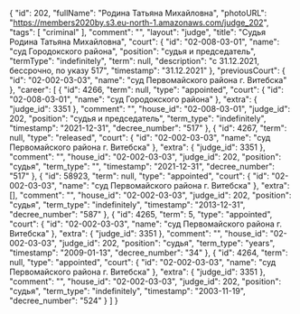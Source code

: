{
    "id": 202,
    "fullName": "Родина Татьяна Михайловна",
    "photoURL": "https://members2020by.s3.eu-north-1.amazonaws.com/judge_202",
    "tags": [
        "criminal"
    ],
    "comment": "",
    "layout": "judge",
    "title": "Судья Родина Татьяна Михайловна",
    "court": {
        "id": "02-008-03-01",
        "name": "суд Городокского района",
        "position": "судья и председатель",
        "termType": "indefinitely",
        "term": null,
        "description": "c 31.12.2021, бессрочно, по указу 517",
        "timestamp": "31.12.2021"
    },
    "previousCourt": {
        "id": "02-002-03-03",
        "name": "суд Первомайского района г. Витебска"
    },
    "career": [
        {
            "id": 4266,
            "term": null,
            "type": "appointed",
            "court": {
                "id": "02-008-03-01",
                "name": "суд Городокского района"
            },
            "extra": {
                "judge_id": 3351
            },
            "comment": "",
            "house_id": "02-008-03-01",
            "judge_id": 202,
            "position": "судья и председатель",
            "term_type": "indefinitely",
            "timestamp": "2021-12-31",
            "decree_number": "517"
        },
        {
            "id": 4267,
            "term": null,
            "type": "released",
            "court": {
                "id": "02-002-03-03",
                "name": "суд Первомайского района г. Витебска"
            },
            "extra": {
                "judge_id": 3351
            },
            "comment": "",
            "house_id": "02-002-03-03",
            "judge_id": 202,
            "position": "судья",
            "term_type": "",
            "timestamp": "2021-12-31",
            "decree_number": "517"
        },
        {
            "id": 58923,
            "term": null,
            "type": "appointed",
            "court": {
                "id": "02-002-03-03",
                "name": "суд Первомайского района г. Витебска"
            },
            "extra": [],
            "comment": "",
            "house_id": "02-002-03-03",
            "judge_id": 202,
            "position": "судья",
            "term_type": "indefinitely",
            "timestamp": "2013-12-31",
            "decree_number": "587"
        },
        {
            "id": 4265,
            "term": 5,
            "type": "appointed",
            "court": {
                "id": "02-002-03-03",
                "name": "суд Первомайского района г. Витебска"
            },
            "extra": {
                "judge_id": 3351
            },
            "comment": "",
            "house_id": "02-002-03-03",
            "judge_id": 202,
            "position": "судья",
            "term_type": "years",
            "timestamp": "2009-01-13",
            "decree_number": "34"
        },
        {
            "id": 4264,
            "term": null,
            "type": "appointed",
            "court": {
                "id": "02-002-03-03",
                "name": "суд Первомайского района г. Витебска"
            },
            "extra": {
                "judge_id": 3351
            },
            "comment": "",
            "house_id": "02-002-03-03",
            "judge_id": 202,
            "position": "судья",
            "term_type": "indefinitely",
            "timestamp": "2003-11-19",
            "decree_number": "524"
        }
    ]
}
